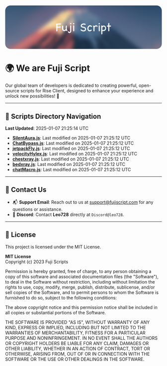 ![Banner](.github/b.webp)

# 🌍 **We are Fuji Script**

Our global team of developers is dedicated to creating powerful, open-source scripts for Rise Client, designed to enhance your experience and unlock new possibilities! 🌟

---
<!-- SCRIPTS_NAVIGATION_START -->
## 📂 **Scripts Directory Navigation**

**Last Updated**: 2025-01-07 21:25:14 UTC

- **[SilentAura.js](scripts/SilentAura.js)**: Last modified on 2025-01-07 21:25:12 UTC
- **[ChatBypass.js](scripts/ChatBypass.js)**: Last modified on 2025-01-07 21:25:12 UTC
- **[jetpackFly.js](scripts/jetpackFly.js)**: Last modified on 2025-01-07 21:25:12 UTC
- **[velocityHylex.js](scripts/velocityHylex.js)**: Last modified on 2025-01-07 21:25:12 UTC
- **[chestxray.js](scripts/chestxray.js)**: Last modified on 2025-01-07 21:25:12 UTC
- **[bedxray.js](scripts/bedxray.js)**: Last modified on 2025-01-07 21:25:12 UTC
- **[chatMacro.js](scripts/chatMacro.js)**: Last modified on 2025-01-07 21:25:12 UTC

<!-- SCRIPTS_NAVIGATION_END -->

---

## 💬 **Contact Us**  
- 📬 **Support Email**: Reach out to us at [support@fujiscript.com](mailto:support@fujiscript.com) for any questions or assistance.  
- 💬 **Discord**: Contact **Leo728** directly at `Discord@leo728`.

---

## 📜 **License**

This project is licensed under the MIT License.  

**MIT License**  
Copyright (c) 2023 Fuji Scripts  

Permission is hereby granted, free of charge, to any person obtaining a copy of this software and associated documentation files (the "Software"), to deal in the Software without restriction, including without limitation the rights to use, copy, modify, merge, publish, distribute, sublicense, and/or sell copies of the Software, and to permit persons to whom the Software is furnished to do so, subject to the following conditions:  

The above copyright notice and this permission notice shall be included in all copies or substantial portions of the Software.  

THE SOFTWARE IS PROVIDED "AS IS", WITHOUT WARRANTY OF ANY KIND, EXPRESS OR IMPLIED, INCLUDING BUT NOT LIMITED TO THE WARRANTIES OF MERCHANTABILITY, FITNESS FOR A PARTICULAR PURPOSE AND NONINFRINGEMENT. IN NO EVENT SHALL THE AUTHORS OR COPYRIGHT HOLDERS BE LIABLE FOR ANY CLAIM, DAMAGES OR OTHER LIABILITY, WHETHER IN AN ACTION OF CONTRACT, TORT OR OTHERWISE, ARISING FROM, OUT OF OR IN CONNECTION WITH THE SOFTWARE OR THE USE OR OTHER DEALINGS IN THE SOFTWARE.  

